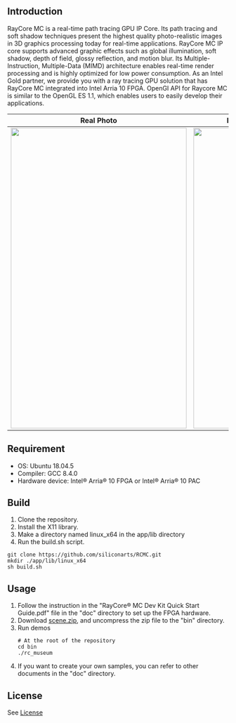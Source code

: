 ## Introduction
RayCore MC is a real-time path tracing GPU IP Core. Its path tracing and soft shadow techniques present the highest quality photo-realistic images in 3D graphics processing today for real-time applications.
RayCore MC IP core supports advanced graphic effects such as global illumination, soft shadow, depth of field, glossy reflection, and motion blur. Its Multiple-Instruction, Multiple-Data (MIMD) architecture enables real-time render processing and is highly optimized for low power consumption.
As an Intel Gold partner, we provide you with a ray tracing GPU solution that has RayCore MC integrated into Intel Arria 10 FPGA. 
OpenGI API for Raycore MC is similar to the OpenGL ES 1.1, which enables users to easily develop their applications.


Real Photo             |  Image rendered by RayCore MC 
:-------------------------:|:-------------------------:
<center><img src="https://user-images.githubusercontent.com/83271439/121129856-85b02680-c868-11eb-9e27-55b3cfedaac9.jpg" width="400" height="685"> | <img src="https://user-images.githubusercontent.com/83271439/121129213-98762b80-c867-11eb-96e2-1eb29564fdc4.png" width="400" height="685">

## Requirement

- OS: Ubuntu 18.04.5
- Compiler: GCC 8.4.0
- Hardware device: Intel® Arria® 10 FPGA or Intel® Arria® 10 PAC

## Build
1. Clone the repository.
2. Install the X11 library.
3. Make a directory named linux_x64 in the app/lib directory
4. Run the build.sh script.
```
git clone https://github.com/siliconarts/RCMC.git
mkdir ./app/lib/linux_x64
sh build.sh
```

## Usage 
1. Follow the instruction in the "RayCore® MC Dev Kit Quick Start Guide.pdf" file in the "doc" directory to set up the FPGA hardware.
2. Download [scene.zip](https://drive.google.com/file/d/1T0YQFlnPm5GfwsBhCuofElV-MbpZj3ZF/view?usp=sharing), and uncompress the zip file to the "bin" directory.
3. Run demos		
	```
	# At the root of the repository
	cd bin
	./rc_museum
	```		
4. If you want to create your own samples, you can refer to other documents in the "doc" directory.

## License
See [License](License)
